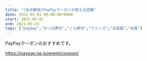 ```yaml
---
title: "(定点観測)PayPayクーポンが使える店舗"
date: 2021-05-01 00:00:00+0900
start: 2021-05-01
end: 2021-05-23
tags: ["paypay","かっぱ寿司","くら寿司","デニーズ","日高屋","松屋"]
---
```

PayPayクーポンのおすすめです。

https://paypay.ne.jp/event/coupon/

